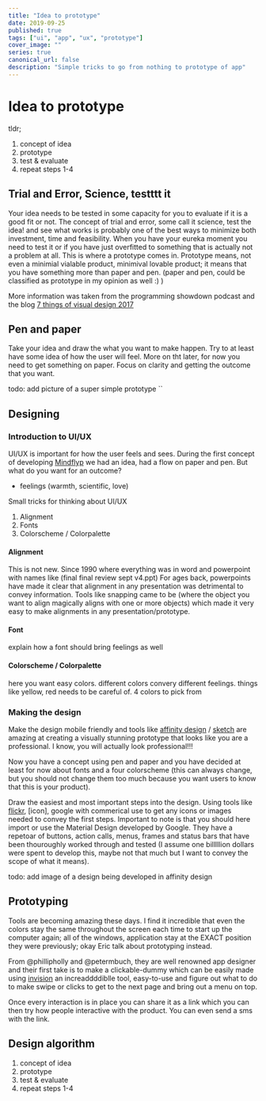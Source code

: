 ```yaml
---
title: "Idea to prototype"
date: 2019-09-25
published: true
tags: ["ui", "app", "ux", "prototype"]
cover_image: ""
series: true
canonical_url: false
description: "Simple tricks to go from nothing to prototype of app"
---
```

# Idea to prototype

tldr;
1. concept of idea
2. prototype
3. test & evaluate
4. repeat steps 1-4

## Trial and Error, Science, testttt it
Your idea needs to be tested in some capacity for you to evaluate if it is a good fit or not.
The concept of trial and error, some call it science, test the idea! and see what works is probably one of the best
ways to minimize both investment, time and feasibility. When you have your eureka moment you need to test it
or if you have just overfitted to something that is actually not a problem at all. This is where a prototype comes in.
Prototype means, not even a minimial vialable product, minimival lovable product; it means that you have something more than
paper and pen. (paper and pen, could be classified as prototype in my opinion as well :) ) 


More information was taken from the programming showdown podcast and the blog [7 things of visual design 2017](https://medium.com/@erikdkennedy/7-rules-for-creating-gorgeous-ui-part-1-559d4e805cda)

## Pen and paper
Take your idea and draw the what you want to make happen. Try to at least have some idea of how the user will feel.
More on tht later, for now you need to get something on paper. Focus on clarity and getting the outcome that you want.

todo: add picture of a super simple prototype
``

## Designing 

### Introduction to UI/UX
UI/UX is important for how the user feels and sees. During the first concept of developing [Mindflyp](https://mindflyp.com)
we had an idea, had a flow on paper and pen. But what do you want for an outcome?
- feelings (warmth, scientific, love)

Small tricks for thinking about UI/UX

1. Alignment
2. Fonts
3. Colorscheme / Colorpalette


#### Alignment
This is not new. Since 1990 where everything was in word and powerpoint with names like (final final review sept v4.ppt)
For ages back, powerpoints have made it clear that alignment in any presentation 
was detrimental to convey information. Tools like snapping came to be (where the object you want to align magically aligns with one or more objects) which made it very easy to make alignments in any presentation/prototype.

#### Font
explain how a font should bring feelings as well


#### Colorscheme / Colorpalette
here you want easy colors.
different colors convery different feelings.
things like yellow, red needs to be careful of.
4 colors to pick from

### Making the design
Make the design mobile friendly and tools like [affinity design](https://affinitydesign.com) / [sketch](https://sketch.com) are amazing at creating a visually stunning prototype that looks like you are a professional. I know, you will actually look professional!!!

Now you have a concept using pen and paper and you have decided at least for now about fonts and a four colorscheme (this can always change, but you should not change them too much because you want users to know that this is your product).

Draw the easiest and most important steps into the design. Using tools like [flickr](https://flickr.com), [icon], google with commerical use to get any icons or images needed to convey the first steps. Important to note is that you should here import or use the Material Design developed by Google.
They have a repetoar of buttons, action calls, menus, frames and status bars that have been thouroughly worked through and tested (I assume one billlllion dollars were spent to develop this, maybe not that much but I want to convey the scope of what it means).

todo: add image of a design being developed in affinity design

## Prototyping
Tools are becoming amazing these days. I find it incredible that even the colors stay the same throughout the screen each time to start up the computer again; all of the windows, application stay at the EXACT position they were previously; okay Eric talk about prototyping instead.

From @phillipholly and @petermbuch, they are well renowned app designer and their first take is to make a clickable-dummy which can be easily made using [invision](https://invision.com) an increaddddiblle tool, easy-to-use and figure out what to do to make swipe or clicks to get to the next page and bring out a menu on top.

Once every interaction is in place you can share it as a link which you can then try how people interactive with the product. You can even send a sms with the link.

## Design algorithm

1. concept of idea
2. prototype
3. test & evaluate
4. repeat steps 1-4